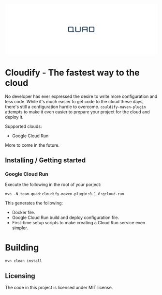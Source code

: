 ![Cloudify Maven Plugin](banner-logo-small.png)

# Cloudify - The fastest way to the cloud

No developer has ever expressed the desire to write more configuration and less code. While it's much easier to get code to the cloud these days, there's still a configuration hurdle to overcome. `couldify-maven-plugin` attempts to make it even easier to prepare your project for the cloud and deploy it.

Supported clouds:

- Google Cloud Run

More to come in the future.

## Installing / Getting started
### Google Cloud Run

Execute the following in the root of your porject:

```shell
mvn -N team.quad:cloudify-maven-plugin:0.1.0:gcloud-run
```
This generates the following:
- Docker file.
- Google Cloud Run build and deploy configuration file.
- First-time setup scripts to make creating a Cloud Run service even simpler.

# Building

```shell
mvn clean install
```

## Licensing

The code in this project is licensed under MIT license.
